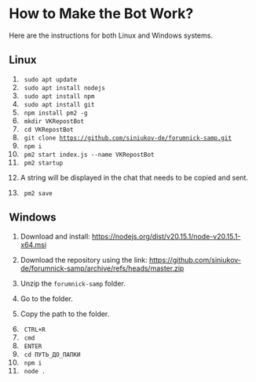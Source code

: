 <!DOCTYPE html> <html lang="en"> <head> <meta charset="UTF-8"> <meta http-equiv="X-UA-Compatible" content="IE=edge"> <meta name="viewport" content="width=device-width, initial-scale=1.0"> <title>How to Make the Bot Work?</title> </head> <body> <h1>How to Make the Bot Work?</h1> <p>Here are the instructions for both Linux and Windows systems.</p> <h2>Linux</h2> <ol id="linux"> <li> <code> sudo apt update </code> </li> <li> <code> sudo apt install nodejs </code> </li> <li> <code> sudo apt install npm </code> </li> <li> <code> sudo apt install git </code> </li> <li> <code> npm install pm2 -g </code> </li> <li> <code> mkdir VKRepostBot </code> </li> <li> <code> cd VKRepostBot </code> </li> <li> <code> git clone <a href="https://github.com/siniukov-de/forumnick-samp.git">https://github.com/siniukov-de/forumnick-samp.git</a> </code> </li> <li> <code> npm i </code> </li> <li> <code> pm2 start index.js --name VKRepostBot </code> </li> <li> <code> pm2 startup </code> </li> <li> <p> A string will be displayed in the chat that needs to be copied and sent. </p> </li> <li> <code> pm2 save </code> </li> </ol> <h2>Windows</h2> <ol id="windows"> <li> <p> Download and install: <a href="https://nodejs.org/dist/v20.15.1/node-v20.15.1-x64.msi">https://nodejs.org/dist/v20.15.1/node-v20.15.1-x64.msi</a> </p> </li> <li> <p> Download the repository using the link: <a href="https://github.com/siniukov-de/forumnick-samp/archive/refs/heads/master.zip">https://github.com/siniukov-de/forumnick-samp/archive/refs/heads/master.zip</a> </p> </li> <li> <p> Unzip the <code>forumnick-samp</code> folder. </p> </li> <li> <p> Go to the folder. </p> </li> <li> <p> Copy the path to the folder. </p> </li> <li> <code> CTRL+R </code> </li> <li> <code> cmd </code> </li> <li> <code> ENTER </code> </li> <li> <code> cd ПУТЬ_ДО_ПАПКИ </code> </li> <li> <code> npm i </code> </li> <li> <code> node . </code> </li> </ol> </body> </html>
